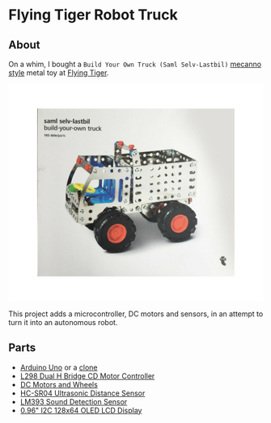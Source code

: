 # Flying Tiger Robot Truck

## About

On a whim, I bought a `Build Your Own Truck (Saml Selv-Lastbil)` [mecanno style](https://en.wikipedia.org/wiki/Meccano) metal toy at [Flying Tiger](https://flyingtiger.com/).

![Flying Tiger Build Your Own Truck](.images/Flying-Tiger-Build-Your-Own-Truck-Saml.jpg)

This project adds a microcontroller, DC motors and sensors, in an attempt to turn it into an autonomous robot.

## Parts

* [Arduino Uno](https://amzn.to/2IlsEJt) or a [clone](https://amzn.to/2MOoApe)
* [L298 Dual H Bridge CD Motor Controller](https://amzn.to/3bxT0ow)
* [DC Motors and Wheels](https://amzn.to/2FaskOJ)
* [HC-SR04 Ultrasonic Distance Sensor](https://amzn.to/328MnWB)
* [LM393 Sound Detection Sensor](https://amzn.to/3lWTPMl)
* [0.96" I2C 128x64 OLED LCD Display](https://amzn.to/2Ik1HpA)
